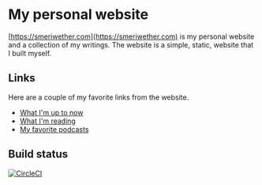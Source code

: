 # My personal website

[https://smeriwether.com](https://smeriwether.com) is my personal website and a collection of my writings. The website is a simple, static, website that I built myself.

## Links

Here are a couple of my favorite links from the website.

* [What I'm up to now](https://smeriwether.com/now)
* [What I'm reading](https://smeriwether.com/books)
* [My favorite podcasts](https://smeriwether.com/podcasts)

## Build status

[![CircleCI](https://circleci.com/gh/smeriwether/smeriwether.com.svg?style=svg)](https://circleci.com/gh/smeriwether/smeriwether.com)

